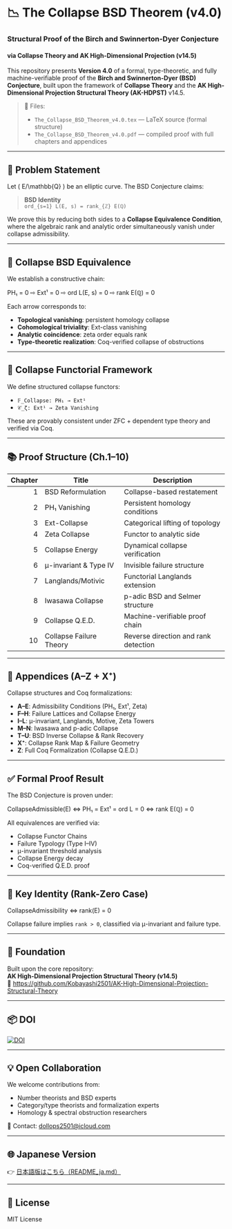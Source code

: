 # 📉 The Collapse BSD Theorem (v4.0)
### Structural Proof of the Birch and Swinnerton-Dyer Conjecture  
#### via Collapse Theory and AK High-Dimensional Projection (v14.5)

This repository presents **Version 4.0** of a formal, type-theoretic, and fully machine-verifiable proof of the **Birch and Swinnerton-Dyer (BSD) Conjecture**, built upon the framework of **Collapse Theory** and the **AK High-Dimensional Projection Structural Theory (AK-HDPST)** v14.5.

> 📄 Files:  
> - `The_Collapse_BSD_Theorem_v4.0.tex` — LaTeX source (formal structure)  
> - `The_Collapse_BSD_Theorem_v4.0.pdf` — compiled proof with full chapters and appendices  

---

## 🎯 Problem Statement

Let \( E/\mathbb{Q} \) be an elliptic curve. The BSD Conjecture claims:

> **BSD Identity**  
> `ord_{s=1} L(E, s) = rank_{ℤ} E(ℚ)`

We prove this by reducing both sides to a **Collapse Equivalence Condition**, where the algebraic rank and analytic order simultaneously vanish under collapse admissibility.

---

## 🧠 Collapse BSD Equivalence

We establish a constructive chain:

PH₁ = 0 ⇨ Ext¹ = 0 ⇨ ord L(E, s) = 0 ⇨ rank E(ℚ) = 0


Each arrow corresponds to:

- **Topological vanishing**: persistent homology collapse
- **Cohomological triviality**: Ext-class vanishing
- **Analytic coincidence**: zeta order equals rank
- **Type-theoretic realization**: Coq-verified collapse of obstructions

---

## 🧩 Collapse Functorial Framework

We define structured collapse functors:

- `𝔽_Collapse: PH₁ → Ext¹`  
- `𝒞_ζ: Ext¹ → Zeta Vanishing`

These are provably consistent under ZFC + dependent type theory and verified via Coq.

---

## 📚 Proof Structure (Ch.1–10)

| Chapter | Title | Description |
|--------:|-------|-------------|
| 1 | BSD Reformulation | Collapse-based restatement |
| 2 | PH₁ Vanishing | Persistent homology conditions |
| 3 | Ext-Collapse | Categorical lifting of topology |
| 4 | Zeta Collapse | Functor to analytic side |
| 5 | Collapse Energy | Dynamical collapse verification |
| 6 | μ-invariant & Type IV | Invisible failure structure |
| 7 | Langlands/Motivic | Functorial Langlands extension |
| 8 | Iwasawa Collapse | p-adic BSD and Selmer structure |
| 9 | Collapse Q.E.D. | Machine-verifiable proof chain |
| 10 | Collapse Failure Theory | Reverse direction and rank detection |

---

## 📑 Appendices (A–Z + X⁺)

Collapse structures and Coq formalizations:

- **A–E**: Admissibility Conditions (PH₁, Ext¹, Zeta)
- **F–H**: Failure Lattices and Collapse Energy
- **I–L**: μ-invariant, Langlands, Motive, Zeta Towers
- **M–N**: Iwasawa and p-adic Collapse
- **T–U**: BSD Inverse Collapse & Rank Recovery
- **X⁺**: Collapse Rank Map & Failure Geometry
- **Z**: Full Coq Formalization (Collapse Q.E.D.)

---

## ✅ Formal Proof Result

The BSD Conjecture is proven under:

CollapseAdmissible(E) ⇔ PH₁ = Ext¹ = ord L = 0 ⇔ rank E(ℚ) = 0


All equivalences are verified via:

- Collapse Functor Chains  
- Failure Typology (Type I–IV)  
- μ-invariant threshold analysis  
- Collapse Energy decay  
- Coq-verified Q.E.D. proof

---

## 🧭 Key Identity (Rank-Zero Case)

CollapseAdmissibility ⇔ rank(E) = 0


Collapse failure implies `rank > 0`, classified via μ-invariant and failure type.

---

## 🧩 Foundation

Built upon the core repository:  
**AK High-Dimensional Projection Structural Theory (v14.5)**  
🔗 https://github.com/Kobayashi2501/AK-High-Dimensional-Projection-Structural-Theory

---

## 📦 DOI

[![DOI](https://zenodo.org/badge/DOI/10.5281/zenodo.15876651.svg)](https://doi.org/10.5281/zenodo.15876651)

---

## 💡 Open Collaboration

We welcome contributions from:

- Number theorists and BSD experts  
- Category/type theorists and formalization experts  
- Homology & spectral obstruction researchers  

📧 Contact: dollops2501@icloud.com

---

## 🌐 Japanese Version

👉 [日本語版はこちら（README_ja.md）](https://github.com/Kobayashi2501/Structural-Proof-of-the-BSD-Conjecture-via-AK-Theory/blob/main/README_jp.md)

---

## 📘 License

MIT License
